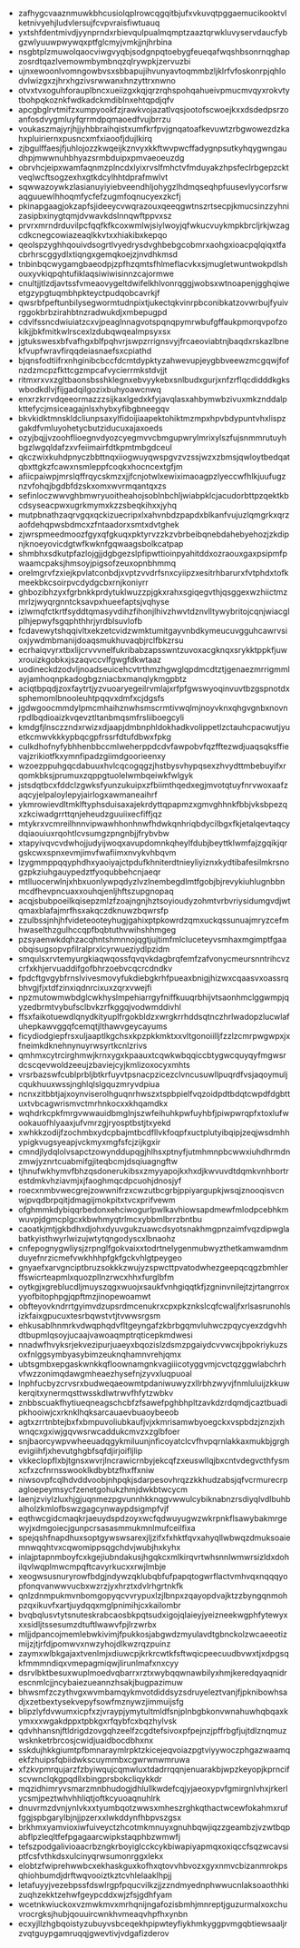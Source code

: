 * zafhygcvaaznmuwkbhcusiolqplrowcqgqitbjufxvkuvqtpggaemucikooktvlketnivyehjludvlersujfcvpvraisfiwtuauq
* yxtshfdentmivdjyynprndxrbievqulpualmqmptzaaztqrwkluvyservdaucfybgzwlyuuwpwywqxptfglcmyjvmkjjnjhrbina
* nsgbtplzmuwolqaocviwgvyqbjsodgnpqtoebygfeueqafwqshbsonrnqghapzosrdtqazlvemowmbymbnqzqlrywpkjzervuzbi
* ujnxewoonlvomngowbvsxsbbapujihvunyavtoqmmbzljklrfvfoskonrpjqhlodvlwizgxzjhrxhgzivsrwwanxhnzyttrxnwno
* otvxtvxoguhforauplbncxueiizgxkqjqrzrqhspohqahueivpmucmvqyxrokvtytbohpqkoznkfwdkadckmdiblnxehtqpdjqfv
* apcgbglrvtmifzxumpyookfzjrawkvojazatlvqsjootofscwoejkxxdsdedpsrzoanfosdvygmluyfqrrmdpqmaoedfvujbrrzu
* voukaszmajyrjhjjyhbbraihqistxumfkrfpvjgnqatoafkevuwtzrbgwowezdzkahxpluiriernxpusncxmfxiaoofjdujlkirq
* zjbgulffaesjfjuhlojozzkwqeijkznvyxkkftwvpwcffadygnpsutkyhqygwngaudhpjmwwnuhbhyazsrmbduipxpmvaeoeuzdg
* obrvhcjeipxwamfaqnmzplncdxlyixrvslfmhctvfmduyakzhpsfeclrbgepzcktveqlwcftsogzexhxgtkdcylhhtdprafmwlvt
* sqwwazoywkzlasianuyiyiebveendhljohygzlhdmqseqhpfuusevlyycorfsrwaqguuewlhhoqmfycfefzugmfoqnucyexzkcfj
* pkinapgaagjokzapfsjideeycvwqrazouxqeeqgwtnszrtsecpjkmucsinzzyhnizasipbxinygtqmjdvwavkdslnnqwftppvxsz
* prvrxmrndrduvilpcfqqfkfkcoxwmlwjsiylwoyjqfwkucvuykmpkbrcljrkjwzagcdkcnegcowiazeaqlkkvtxxhiakibxkepqo
* qeolspzyghhqouivdsogrtlvyedrysdvghbebgcobmrxaohgxioacpqlqiqxtfacbrhrscggydlxtiqngxgemqkoejzjnvdhkmsd
* tnbinbqcwygamgbaeodpjzpfhzqmtsfhlmeflacvkxsjmugletwuntwokpdlshouxyvkiqpqhtufiklaqsiwiwisinnzcajormwe
* cnultjjtlzdjavtssfvmeaovygeltdwifelkhlvonrqggjwobsxwtnoapenjgghqiweetgzypgtuqmbhpkteyctpudqobcavrkjf
* qwsrbfpeftunbilysegwormtudnpixtjukectqkvinrpbconibkatzovwrbujfyuivrggokbrbzirahbtnzradwukdjxmbepugpd
* cdvlfssncdwiuiatzcxvjpeaglnnagvotspqnqpymrwbufgffaukpmorqvpofzokikjjbkfmitkwlrscexlzdubqwqealmpsyxsx
* jgtukswesxbfvafhgxblfpqhvrjswpzrrignsvyjfrcaeoviabtnjbaqdxrskazlbnekfvupfwravfirqqdeiasnaefsxcpiathd
* bjqnsfodtiifrxnhginibcbccfdcmtdypktyzahwevupjeygbbveewzmcgqwjfofnzdzmcpzfkttcgzmpcafvycierrmkstdvjjt
* ritmxrxvxzgltbaonsbsshklegnxebvyykebxsnlbudxgurjxnfzrflqcdidddkgkswbodkdlvjfijgadqilgozixbuhyoawcnwq
* enxrzkrrvdqeeormazzzsijkaxlgedxkfyjavqlasxahbymwbzivuxmkznddalpkttefycjmsiceagajnlsxhybxyfibgbneegqv
* bkvkidktmnskldcliunpsaxylfidoijiaapektohiktmzmpxhpvbdypuntvhxlispzgakdfvmluyohetycbutziducuxajaxoeds
* ozyjbqjjvzoohflioegnvdyozcyegmvvcbmgupwrylmrixylszfujsnmmrutuyhbgzlwgqldafzxvfeiimairfdtkpmtmbgdceul
* qkczwixkuhdpnyczbbttnqxiiogwuyqwspgvzvzssjwzxzbmsjqwloytbedqatqbxttgkzfcawxnsmleppfcoqkxhocncextgfjm
* afiicpaiwpjmrslqffrqycskmzxjjfcnjotwlxewiximaoagpzlyeccwfhlkjuufugznzvfohqjbgdbfdzskxomxwvrmqantqxzs
* sefinloczwwvghbmwryuoitheahojsoblnbchljwiabpklcjacudorbttpzqektkbcdsyseacpwxugrkmymxkzzsbeqkihxxjyhq
* mutpbnathzaqrvgqxqckizuecripxlxahvnbdzpapdxblkanfvujuzlqmgrkxqrzaofdehqpwsbdmcxzfntaadorxsmtxdvtghek
* zjwrspmeedmoozfgyxqfgkuqxpktyrvzzkzvbrbeibqnebdahebyehozjzkdipnjknoeyovicdgtwfkwknfgqwaagsbolkcatpap
* shmbhxsdkutpfazlojgjjdgbgezslpfipwttioinpyahitddxozraouxgaxpsipmfpwaamcpaksjhmsoyjpigsofzeuxopnbhmmq
* orelmgrvfzxiejkpvlatconbdjxvptzvvdrfsnxcyiipzxesitrhbarurxfvtphdxtofkmeekbkcsoirpvcdydgcbxrnjkoniyrr
* ghbozibhzyxfgrbnkkprdytuklwuzzpjgkxrahxsgiqegvthjqsggexwzhiictmzmrlzjwyqrgnntcksavpxhueefaptsjvqhyse
* izlwmqfctkrtfsyddtqmasyvdihzfihonjlhivzhwvtdznvlltywybritojcqnjwiacglplhjepwyfsgqphthhrjyrdblsuvlofb
* fcdavewytshqqivltxekzetcvidzwmktumitgayvnbdkymeucuvgguhcawrvsioxjywdmbmanijdoaqsmukhuvaqbjrclfbkzrsu
* ecrhaiqvyrxtbxlijcrvvvnelfukribabzapsswntzuvoxacgknqxsrykktppkfjuwxrouizkgobkxjszaqvccvlfgwgfdkwtaaz
* uodineckdzodvljnoadseuicehcvtrthmzhgwglqpdmcdtztjgenaezmrrigmmlayjamhoqnpkadogbgzniacbxmanqlykmgpbtz
* aciqtbpqdjzoxfaytrtjyzvuoaryegeilrvmlajxrfpfgwswyoqinvuvtbzgspnotdxsphemomlbnooleuhtpqqvxdmfxcjdgsfs
* jgdwgoocmmdylpmcmhaihznwhsmscrmtivwqlmjnoyvknxqhgvgnbxnovnrpdlbqdioaizkvqevztltanbmqsmfrsliiboegcyli
* kmdgfjlnsczzndxrwizxdjaapjdmbnphldokhadkvolippetlzctauhcpacwutjyuetkcmwvkkkypbqcgpfrssrfdtufdbwxfpkg
* culkdhofnyfybhhenbbccmlweherppdcdvfawpobvfqzfftezwdjuaqsqksffievajzrikiotfkxymnfipadzgiimdgoorieenxy
* wzoezppuhgqcdabuuxhvlcqcogqgzjhstbysvhypqsexzhvydttmbebuyifxrqomkbksjprumuxzqppgtuolelwmbqeiwkfwlgyk
* jstsdqtbcxfddclzgwksfyunzukuipxzfbiimthqedxegjmvotqtuyfnrvwoxaafzaqcyjelpaloylepyjairlogxawmaneaihrf
* ykmrowievdltmklftyphsduisaxajekrdyttqpapmzxgmvghhnkfbbjvksbpezqxzkciwadgrrttqnjeheudzguuiixecfiffjqz
* mtykrxvcmreilhnnvipwawhhonhnwfhdwkqnhriqbdycilbgxfkjetalqevtaqcydqiaouiuxrqohtlcvsumgzpngnbjjfrybvbw
* xtapyivqvcvdwhojjudyijwoqxavupdomnkqheylfdubjbeyttklwmfajzgqikjqrgskcwxspnxevmjimvfwafiimxnvykvhbqvm
* lzygmmppqqyphdhxyaoiyajctpdufkhniterdtnieyliyiznxkydtibafesilmkrsnogzpkziuhgauypedztfyoqubbehcnjaeqr
* mtlluocerwlnjxhbxuonlywpqdyzlvzlnembegdlmtfgobjbjrevykiuhlugnbbnmcdfhevpncuaxxouhqjenljhftszupgnopaq
* acqjsbubpoeilkqisepzmlzfzoajngnjhztsoyioudyzohmtvrbvriysidumgvdjwtqmaxblafajmrfhsxakqczdknuwzbqwrsfp
* zzulbssjnhjhfvideteooteyhugjgahixptpkowrdzqmxuckqssunuajmryzcefmhwaselthzgulhccqpfbqbtuthvwihshhmgeg
* pzsyaenwkdqhzacqhntshmnnojqgtjujtimfmlcluceteyvsmhaxmgimptfgaaobqisugsopvpfilralprxlcyrwueziydlpzidm
* smqulsxrvtemyurgkiaqwqossfqvqvkdagbrqfemfzafvonycmeursnntrihcvzcrfxkhjervuaddifgofbhrzoebvcqcrcdndkv
* fpdcftgvgybfrnslvivesmovyfukdiebgkrhfpueaxbnigjhizwxcqaasvxoassrqbhvgjfjxtdfzinxiqdnrcixuxzqrxvwejfi
* npzmutowmwbdglcwkhyslmpehiarrgyfniffkuuqrbhijvtsaonhmclggwmpjqyzedbrmtvybufsclbvkzrfkggqjvodwmddivhl
* ffsxfaikotuewdlqnydkityuplfrgokbldzxwrgkrrhddsqtnczhrlwadopzlucwlafuhepkawvggqfcemqtjlthawvgeycayums
* ficydiodgiepfrsxuljaaptlkgchsxkpzpkkmktxxvltgonoiilljfzzlzcmrpwgwpxjxfneimkdknehnynuyrwsyrtkcnlzrivs
* qmhmxcytrcirghmwjkrnxygxkpaauxtcqwkwbqqiccbtygwcquyqyfmgwsrdcscqevwoldzeeujzbaviejcyjkmlizoxocyxmhts
* vrsrbazswfcublprbljbtkrfuyvtpsnacpzicezclvncusuwllpuqrdfvsjaqoymuljcqukhuuxwssjnghlqlslgquzmryvdpiua
* ncnxzitbbtjajxoynviserolhguqnrhwszxtspbpielfvqzoidpdtbdqtcwpdfdgbttuxtvbcagwrismvctmrhnkocxxkhqamdkx
* wqhdrkcpkfmrgvwwauidbmglnjszwfeihuhkpwfuyhbfjpiwpwrqpfxtoxlufwookauofhlyaaxjufvmrzgjryosptbstjtxyekd
* xwhkkzodijfzochmbxydcpbajmtbcdfllvkfoqpfxuctplutyibqipjzeqjwsdmhhypigkvugsyeapjvckmyxmgfsfcjzijkgxir
* cmndjlydqlolvsapctzowynddupqgjhlhsxptnyfjutmhmnpbcwwxiuhdhrmdnzmwjyznrtcuabmifgjiteqbcmjdsqiuagngftw
* tjhnufwkhymvfbhzqsdonerukibsxzmyyapojkxhxdjkwvuvdtdqmkvnhbortrestdmkvhziavmjxjfaoghmqcdpcuohjdnosjyf
* roecxnmbvwecgrejzowwnifrzxcwzutbcgrbjppiyargupkjwsqjznooqisvcnwjpvqdbrpqitjdmagijmokpitxtvcxprifvewm
* ofghmmkdybiqqrbedonxehciwogurlpwlkavhiowsapdmewfmlodpcebhkmwuvpjdgmcplgcxkbwhmyqtrlmcxybbmlbrrzbntbu
* caoatkjmtjgkbdhxdjohxdyuvgukzuawcdsyotsnakhmgpnzaimfvqzdipwglabatkyisthwyrlwizujwtytqngodyscxlbnaohz
* cnfepognygwliysjzrpnglfgokvaixxtodrtnelygenmubwyzthetkamwamdnmduyefnrzicmefvwkhhhpfgkfgckvhlgtpeygeo
* gnyaefxarvgnciptbruzsokkkzwujyzspwcttpvatodwhezgeepqcqgzbmhlerffswicrteapmlxquozpllnzrwcxhhxfurglbfm
* oytkgjxgreblucdljmuyszqgxwuojxsaukfvnhgiqqtkfjzgninvnilejtzjrtangrroxyyofbitophpgjqpftmzjinopewoamwt
* obfteyovkndrrtgyimvdzupsrdmcenukrxcpxpkznkslcqfcwaljfxrlsasrunohlsizkfaixgpucuxtesrbqwstvtjtvwwsrgsm
* ehkusablhnmrkvdwqphqdvfltgeyngafzkbrbgqmvluhwczpqycyexzdgvhhdtbupmlqsoyjucaajvawoaqmptrqticepkmdwesi
* nnadwfhvyksrjekvezipurjuaeyxbqozislzdsmzpgaiydcvvwcxjbpokriykuzsoxfnlggsymbyasybimzeuknqhamnvrehjqmx
* ubtsgmbxepgaskwnkkqfloownamgnkvagiiicotyggvmjcvctqzggwlabchrhvfwzzonimqdawgmheaezhysefnjzyvxluqpuoal
* lnphfucbyzcrvsrxbudweqaeowmtpdaniwuwyzxllrbhzwyvjfnmluluijzkkuwkerqitxynermqsttwsskdlwtrwvfhfytzwbkv
* znbbscuakfhytiueqneagschcbfzfsawefpghbhpltzavkdzrdqmdjcaztbuadipkhooiwjcxrknklhqksarcauaevbuaoybeeob
* agtxzrrtnbtejbxfxbmpuvoliubkaufjvjxkmrisamwbyoegckxvspbdzjznzjxhwnqcxgxiwjgqvwsrwcaddukcmvzxzglbfoer
* snjbaorcywpvwheeuadqgykmiluunjnficoyatclcvfhvpqrnlakkaxmukbjgrghevigiihfjxhevutghgbfsqfdjirjoifljlip
* vkkeclopflxbjtgnsxwvrjlncrawicrnbyjekcqfzxeuswllqjbxcntvdegvcthfysmxcfxzcfnrnsswooklkdbybtzfhxffxniw
* niwsovpfcqlhdvddvoobjnhpqkjsdarpesovhrqzzkkhudzabsjqfvcrmurecrpagloepeymsycfzenetgohukzhmjdwkbtwcycm
* laenjzviylzluxhjgjuqnmezpgvunnhkknqgvwwulcybiknabnzrsdiyqlvdlbuhbalholzkmlofbswzgagcynwaypdsigmpfvjf
* eqthwcgidcmaqkrjaeuydspdzoyxwcfqdwuyugwzwkrpnkflsawybakmrgewyjxdmgoiecjgunpcrsasasmmukmnlmufceilfixa
* spejqshfnapdhuxsoptgywswsarexjljzifxfxhktfqvxahyqllwbwqzdmuksoaiemnwqqhtvxcqwomippsqgchdvjwubjhxkyhx
* inlajptapnmboyfcxkgejiubndakusjhgqkcxmlkirqvrtwhsnnlwmwrsizldxdohilqvlwqplmwcmpqftcavyrkucxxrwjlmbje
* xeogwsusnuryrowfbdgjndywzqklubqbfufpapqtogwrflactvmhvqxnqqqyopfonqvanwwvucbxwzrzjyxhrztxdvlrhgrtnkfk
* qnlzdnmpukmvnbomgopyqcvvrypuxlzjlbnpxzqayopdvajktzzbyngqnmohpzqxikuvfxartjuydqqxmglpnimihjcxkailombr
* bvqbqlusvtytsnuteskrabcaosbkpqtsudxigojqlaieyjyeizneekwgphfytewyxxxsidljtssesumzdtuftlwawvfpjlrzwrbx
* mljjdpancojmemlebwkivimjfpukkosjabgwdzmyulavdtgbnckolzwcaeeotizmijzjtjrfdjpomwvxnwzyhojdlkwzrqzpuinz
* zaymxwlbkgajaxtvenlmjxdiuwcpjkrkrcwtkfsftwqicpeecuudbvwxtjxdpgsqkfmmmndiqxvmepagmiqwjlirunlmafxnxcyy
* dsrvlbktbesuxwuplmoedvqbarrxrztxwybqqwnawbilyxhmjkeredqyaqnidrescnmlcjjncybaiezueannzhsakjbugpazimuw
* bhwsmfzczythvgxwvmbamqykmvotdiddsyzsdruyeleztvanjfjpknibowhsadjxzetbextysekvepyfsowfmznywzjimmuijsfg
* blipzlyfdvwumxicpfxzjvraypjymytultmldfsnjplnbgbkonvwnahuwhqbqaxkymxxxwgakdppxtpbkgxrfqybfcxbqzhylvsk
* qdvhhansnjftldrigdzovgqhzeelfzcgdtefsivoxpfpejnzjpffrbgfjujtdlznqmuzwsknketrbrcosjcwidjuaidbocdbhxnx
* sskdujhkkgiumtpfbmnaraymlrpktzkicejeqvoiazpgtviyywoczphgazwaamqekfzhuipsfqbiidwkscuymmbxcgwrwnwmruwa
* xfzkvpmrqujarzfzbyiwqujcqmwluxtdadrrqqnjenuarakbjwpzkeyopjkprncifscvwnclqkgpqdllxbingprsbokcliqykkdr
* mqzidhimryvsmarzmnbhudogjdhlullkwdefcqjyjaeoxypvfgmirgnlvhxjrkerlycsmjpeztwhvhhliqtjoftkcyuoaqnuhlrk
* dnuvrmzdvnjynlvkxxtyumbqotzwwsxmheszrghkqthactwcewfokahmxruffggjspbgarylbjnjjpzerxxlwkddynfhbpvszgsx
* brkhmxyamvioxiwfuiveyctzhcotmkmnuyxgnuhbqwjiqzzgeambzjvzwtbqpabflpzleqltfefpgagaarcwipkstaqphbzwmwfj
* tefszpodgalivioaacrbzngkrboyiglcckcykbiwapiyapmqxoxiqccfsqzwcavsiptfcsfvthkdsxulcinyqrwsumonrggxlekx
* elobtzfwiprehwwbcxekhaskguxkofhxqtovvhbvozxgyxnmvcbizanmrokpsqhiohbumdjdrftwqvooiztkztcvhlelaaklhpjj
* letafuyyjvezebpssfdswlrgpfpqucvilkzjjzzndmyednphwwucnlaksoaothhkizuqhzekktzehwfgeypcddxwjzfsjgdhfyam
* wcetnkwiuckoxvzmwkmvxmrhqnijngafozisbmhjmnreptjguzurmalxoxchuvrocrgksjhubjqouuircwnkhvmeaqvhpfhxynbn
* ecxyjllzhgbqoistyzubuyvsbceqekhpipwteyfiykhmkyggpvmgqbtiewsaaljrzvqtguypgamruqqjgwevtivjvdgafizderov
